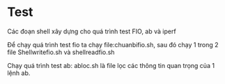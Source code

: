 Test
====

Các đoạn shell xây dựng cho quá trình test FIO, ab và iperf

Để chạy quá trình test fio ta chạy file:chuanbifio.sh, sau đó chạy 1 trong 2 file Shellwritefio.sh và shellreadfio.sh

Chạy quá trình test ab: abloc.sh là file lọc các thông tin quan trọng của 1 lệnh ab.

